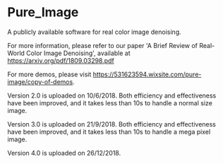 # Pure_Image
A publicly available software for real color image denoising.

For more information, please refer to our paper 'A Brief Review of Real-World Color Image Denoising', available at https://arxiv.org/pdf/1809.03298.pdf

For more demos, please visit https://531623594.wixsite.com/pure-image/copy-of-demos.

Version 2.0 is uploaded on 10/6/2018. Both efficiency and effectiveness have been improved, and it takes less than 10s to handle a normal size image.

Version 3.0 is uploaded on 21/9/2018. Both efficiency and effectiveness have been improved, and it takes less than 10s to handle a mega pixel image.

Version 4.0 is uploaded on 26/12/2018. 
